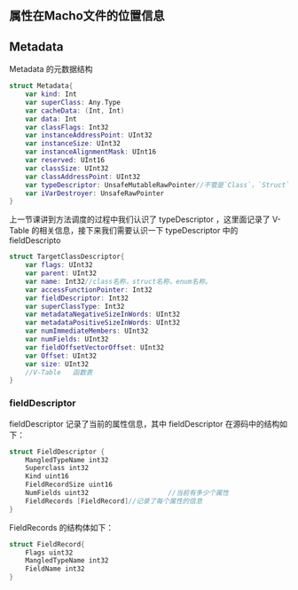 ## 属性在Macho文件的位置信息 

## Metadata

Metadata 的元数据结构

```swift
struct Metadata{
    var kind: Int
    var superClass: Any.Type
    var cacheData: (Int, Int)
    var data: Int
    var classFlags: Int32
    var instanceAddressPoint: UInt32
    var instanceSize: UInt32
    var instanceAlignmentMask: UInt16
    var reserved: UInt16
    var classSize: UInt32
    var classAddressPoint: UInt32
    var typeDescriptor: UnsafeMutableRawPointer//不管是`Class`，`Struct`,` Enum`都有自己的`Descriptor`，就是对类的一个详细描述。
    var iVarDestroyer: UnsafeRawPointer
}
```

上一节课讲到方法调度的过程中我们认识了 typeDescriptor ，这里面记录了 V-Table 的相关信息，接下来我们需要认识一下 typeDescriptor 中的 fieldDescripto 

```swift
struct TargetClassDescriptor{
    var flags: UInt32
    var parent: UInt32
    var name: Int32//class名称，struct名称，enum名称。
    var accessFunctionPointer: Int32
    var fieldDescriptor: Int32
    var superClassType: Int32
    var metadataNegativeSizeInWords: UInt32
    var metadataPositiveSizeInWords: UInt32
    var numImmediateMembers: UInt32
    var numFields: UInt32
    var fieldOffsetVectorOffset: UInt32
    var Offset: UInt32
    var size: UInt32
    //V-Table	函数表
}
```

### fieldDescriptor

fieldDescriptor 记录了当前的属性信息，其中 fieldDescriptor 在源码中的结构如下： 

```swift
struct FieldDescriptor {
    MangledTypeName int32
    Superclass int32
    Kind uint16
    FieldRecordSize uint16
    NumFields uint32					//当前有多少个属性
    FieldRecords [FieldRecord]//记录了每个属性的信息
}
```

FieldRecords 的结构体如下： 

```swift
struct FieldRecord{
    Flags uint32
    MangledTypeName int32
    FieldName int32
} 
```

